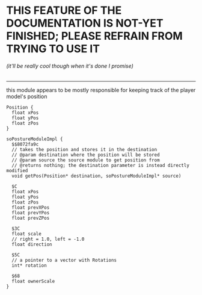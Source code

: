 # THIS FEATURE OF THE DOCUMENTATION IS NOT-YET FINISHED; PLEASE REFRAIN FROM TRYING TO USE IT

###### (it'll be really cool though when it's done I promise)

---

this module appears to be mostly responsible for keeping track of the player model's
position

```struct
Position {
  float xPos
  float yPos
  float zPos
}
```

```struct
soPostureModuleImpl {
  $$8072fa9c
  // takes the position and stores it in the destination
  // @param destination where the position will be stored
  // @param source the source module to get position from
  // @returns nothing; the destination parameter is instead directly modified
  void getPos(Position* destination, soPostureModuleImpl* source)

  $C
  float xPos
  float yPos
  float zPos
  float prevXPos
  float prevYPos
  float prevZPos

  $3C
  float scale
  // right = 1.0, left = -1.0
  float direction

  $5C
  // a pointer to a vector with Rotations
  int* rotation

  $68
  float ownerScale
}
```